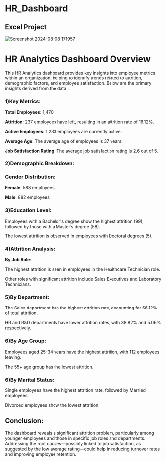 # HR_Dashboard
## Excel Project

  ![Screenshot 2024-08-08 171957](https://github.com/user-attachments/assets/24701fa4-76de-4d31-b297-d628c652ea6c)  

# HR Analytics Dashboard Overview  

This HR Analytics dashboard provides key insights into employee metrics within an organization, helping to identify trends related to attrition, demographic factors, and employee satisfaction. Below are the primary insights derived from the data :  


###  1)Key Metrics:
**Total Employees**: 1,470  

**Attrition**: 237 employees have left, resulting in an attrition rate of 16.12%.  

**Active Employees**: 1,233 employees are currently active.  

**Average Age**: The average age of employees is 37 years.  

**Job Satisfaction Rating**: The average job satisfaction rating is 2.6 out of 5.  

### 2)Demographic Breakdown:  

### Gender Distribution:  

**Female**: 588 employees  

**Male**: 882 employees  

### 3)Education Level:  

Employees with a Bachelor's degree show the highest attrition (99), followed by those with a Master’s degree (58).  

The lowest attrition is observed in employees with Doctoral degrees (5).  

### 4)Attrition Analysis:  

**By Job Role**:  

The highest attrition is seen in employees in the Healthcare Technician role.  

Other roles with significant attrition include Sales Executives and Laboratory Technicians.  

### 5)By Department:  

The Sales department has the highest attrition rate, accounting for 56.12% of total attrition.  

HR and R&D departments have lower attrition rates, with 38.82% and 5.06% respectively.  

### 6)By Age Group:  

Employees aged 25-34 years have the highest attrition, with 112 employees leaving.  

The 55+ age group has the lowest attrition.  

### 6)By Marital Status:  

Single employees have the highest attrition rate, followed by Married employees.  

Divorced employees show the lowest attrition.  

## Conclusion:  

The dashboard reveals a significant attrition problem, particularly among younger employees and those in specific job roles and departments. Addressing the root causes—possibly linked to job satisfaction, as suggested by the low average rating—could help in reducing turnover rates and improving employee retention.
